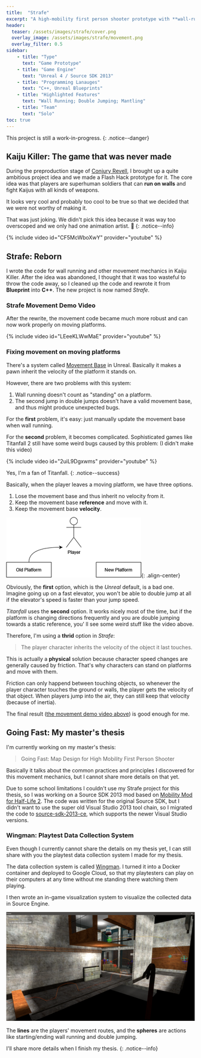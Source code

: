 ```yaml
---
title:  "Strafe"
excerpt: "A high-mobility first person shooter prototype with **wall-running** abilities like *Titanfall 2*. My master's thesis is also related to this project."
header:
  teaser: /assets/images/strafe/cover.png
  overlay_image: /assets/images/strafe/movement.png
  overlay_filter: 0.5
sidebar:
    - title: "Type"
      text: "Game Prototype"
    - title: "Game Engine"
      text: "Unreal 4 / Source SDK 2013"
    - title: "Programming Lanauges"
      text: "C++, Unreal Blueprints"
    - title: "Highlighted Features"
      text: "Wall Running; Double Jumping; Mantling"
    - title: "Team"
      text: "Solo"
toc: true
---
```


This project is still a work-in-progress.
{: .notice--danger}

## Kaiju Killer: The game that was never made

During the preproduction stage of [Conjury Revell](/team_games/conjury-revell), I brought up a quite ambitious project idea and we made a Flash Hack prototype for it. The core idea was that players are superhuman soldiers that can **run on walls** and fight Kaijus with all kinds of weapons.

It looks very cool and probably too cool to be true so that we decided that we were not worthy of making it.

That was just joking. We didn't pick this idea because it was way too overscoped and we only had one animation artist. 🙂
{: .notice--info}

{% include video id="CF5McWboXwY" provider="youtube" %}

## Strafe: Reborn

I wrote the code for wall running and other movement mechanics in Kaiju Killer. After the idea was abandoned, I thought that it was too wasteful to throw the code away, so I cleaned up the code and rewrote it from **Blueprint** into **C++**. The new project is now named *Strafe*.

### Strafe Movement Demo Video

After the rewrite, the movement code became much more robust and can now work properly on moving platforms.

{% include video id="LEeeKLWwMaE" provider="youtube" %}

### Fixing movement on moving platforms

There's a system called [Movement Base](https://docs.unrealengine.com/4.27/en-US/BlueprintAPI/Pawn/Components/CharacterMovement/GetMovementBase/) in Unreal. Basically it makes a pawn inherit the velocity of the platform it stands on.

However, there are two problems with this system:

1. Wall running doesn't count as "standing" on a platform.
2. The second jump in double jumps doesn't have a valid movement base, and thus might produce unexpected bugs.

For the **first** problem, it's easy: just manually update the movement base when wall running.

For the **second** problem, it becomes complicated. Sophisticated games like Titanfall 2 still have some weird bugs caused by this problem: (I didn't make this video)

{% include video id="2uiL9Dgxwms" provider="youtube" %}

Yes, I'm a fan of Titanfall.
{: .notice--success}

Basically, when the player leaves a moving platform, we have three options.

1. Lose the movement base and thus inherit no velocity from it.
2. Keep the movement base **reference** and move with it.
3. Keep the movement base **velocity**.

![Jump Probglem](/assets/images/strafe/jump-problem.png){: .align-center}

Obviously, the **first** option, which is the *Unreal* default, is a bad one. Imagine going up on a fast elevator, you won't be able to double jump at all if the elevator's speed is faster than your jump speed.

*Titanfall* uses the **second** option. It works nicely most of the time, but if the platform is changing directions frequently and you are double jumping towards a static reference, you' ll see some weird stuff like the video above.

Therefore, I'm using a **thrid** option in *Strafe*:

> The player character inherits the velocity of the object it last touches.

This is actually a **physical** solution because character speed changes are generally caused by friction. That's why characters can stand on platforms and move with them.

Friction can only happend between touching objects, so whenever the player character touches the ground or walls, the player gets the velocity of that object. When players jump into the air, they can still keep that velocity (because of inertia).

The final result ([the movement demo video above](#strafe-movement-demo-video)) is good enough for me.

## Going Fast: My master's thesis

I'm currently working on my master's thesis:

> Going Fast: Map Design for High Mobility First Person Shooter

Basically it talks about the common practices and principles I discovered for this movement mechanics, but I cannot share more details on that yet.

Due to some school limitations I couldn't use my Strafe project for this thesis, so I was working on a Source SDK 2013 mod based on [Mobility Mod for Half-Life 2](https://www.moddb.com/mods/mobility-mod-for-half-life-2). The code was written for the original Source SDK, but I didn't want to use the super old Visual Studio 2013 tool chain, so I migrated the code to [source-sdk-2013-ce](https://github.com/Nbc66/source-sdk-2013-ce), which supports the newer Visual Studio versions.

### Wingman: Playtest Data Collection System

Even though I currently cannot share the details on my thesis yet, I can still share with you the playtest data collection system I made for my thesis.

The data collection system is called [Wingman](https://github.com/andyroiiid/wingman). I turned it into a Docker container and deployed to Google Cloud, so that my playtesters can play on their computers at any time without me standing there watching them playing.

I then wrote an in-game visualization system to visualize the collected data in Source Engine.

![Wingman In-game Visualization](/assets/images/strafe/wingman-vis.png)

The **lines** are the players' movement routes, and the **spheres** are actions like starting/ending wall running and double jumping.

I'll share more details when I finish my thesis.
{: .notice--info}

